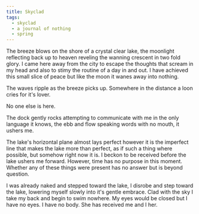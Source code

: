 ```yaml
---
title: Skyclad
tags:
  - skyclad
  - a journal of nothing
  - spring
---
```

The breeze blows on the shore of a crystal clear lake, the moonlight reflecting back up to heaven reveling the wanning crescent in two fold glory. I came here away from the city to escape the thoughts that scream in my head and also to stimy the routine of a day in and out. I have achieved this small slice of peace but like the moon it wanes away into nothing.

The waves ripple as the breeze picks up. Somewhere in the distance a loon cries for it's lover.

No one else is here.

The dock gently rocks attempting to communicate with me in the only language it knows, the ebb and flow speaking words with no mouth, it ushers me.

The lake's horizontal plane almost lays perfect however it is the imperfect line that makes the lake more than perfect, as if such a thing where possible, but somehow right now it is. I beckon to be received before the lake ushers me forward. However, time has no purpose in this moment. Whether any of these things were present has no answer but is beyond question.

I was already naked and stepped toward the lake,
I disrobe and step toward the lake, lowering myself slowly into it's gentle embrace.  Clad with the sky I take my back and begin to swim nowhere.  My eyes would be closed but I have no eyes. I have no body. She has received me and I her.
